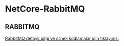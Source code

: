 # NetCore-RabbitMQ

## RABBITMQ

[RabbitMQ detaylı bilgi ve örnek kodlamalar için tıklayınız.](https://www.rabbitmq.com/getstarted.html)
